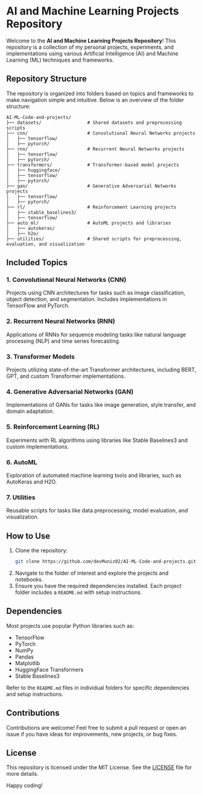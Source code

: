 # AI and Machine Learning Projects Repository

Welcome to the **AI and Machine Learning Projects Repository**! This repository is a collection of my personal projects, experiments, and implementations using various Artificial Intelligence (AI) and Machine Learning (ML) techniques and frameworks.

## Repository Structure
The repository is organized into folders based on topics and frameworks to make navigation simple and intuitive. Below is an overview of the folder structure:

```
AI-ML-Code-and-projects/
├── datasets/                 # Shared datasets and preprocessing scripts
├── cnn/                      # Convolutional Neural Networks projects
│   ├── tensorflow/
│   ├── pytorch/
├── rnn/                      # Recurrent Neural Networks projects
│   ├── tensorflow/
│   ├── pytorch/
├── transformers/             # Transformer-based model projects
│   ├── huggingface/
│   ├── tensorflow/
│   ├── pytorch/
├── gan/                      # Generative Adversarial Networks projects
│   ├── tensorflow/
│   ├── pytorch/
├── rl/                       # Reinforcement Learning projects
│   ├── stable_baselines3/
│   ├── tensorflow/
├── auto_ml/                  # AutoML projects and libraries
│   ├── autokeras/
│   ├── h2o/
├── utilities/                # Shared scripts for preprocessing, evaluation, and visualization
```

## Included Topics

### 1. **Convolutional Neural Networks (CNN)**
Projects using CNN architectures for tasks such as image classification, object detection, and segmentation. Includes implementations in TensorFlow and PyTorch.

### 2. **Recurrent Neural Networks (RNN)**
Applications of RNNs for sequence modeling tasks like natural language processing (NLP) and time series forecasting.

### 3. **Transformer Models**
Projects utilizing state-of-the-art Transformer architectures, including BERT, GPT, and custom Transformer implementations.

### 4. **Generative Adversarial Networks (GAN)**
Implementations of GANs for tasks like image generation, style transfer, and domain adaptation.

### 5. **Reinforcement Learning (RL)**
Experiments with RL algorithms using libraries like Stable Baselines3 and custom implementations.

### 6. **AutoML**
Exploration of automated machine learning tools and libraries, such as AutoKeras and H2O.

### 7. **Utilities**
Reusable scripts for tasks like data preprocessing, model evaluation, and visualization.

## How to Use
1. Clone the repository:
   ```bash
   git clone https://github.com/devMuniz02/AI-ML-Code-and-projects.git
   ```
2. Navigate to the folder of interest and explore the projects and notebooks.
3. Ensure you have the required dependencies installed. Each project folder includes a `README.md` with setup instructions.

## Dependencies
Most projects use popular Python libraries such as:
- TensorFlow
- PyTorch
- NumPy
- Pandas
- Matplotlib
- HuggingFace Transformers
- Stable Baselines3

Refer to the `README.md` files in individual folders for specific dependencies and setup instructions.

## Contributions
Contributions are welcome! Feel free to submit a pull request or open an issue if you have ideas for improvements, new projects, or bug fixes.

## License
This repository is licensed under the MIT License. See the [LICENSE](LICENSE) file for more details.

Happy coding!

